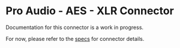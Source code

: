 # Pro Audio - AES - XLR Connector
Documentation for this connector is a work in progress.

For now, please refer to the [specs](specs.yaml) for connector details.
